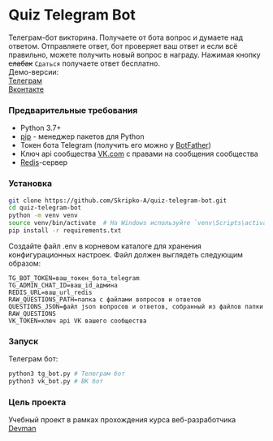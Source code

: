 # Quiz Telegram Bot

Телеграм-бот викторина. Получаете от бота вопрос и думаете над ответом.
Отправляете ответ, бот проверяет ваш ответ и если всё правильно, можете получить новый вопрос в награду. Нажимая кнопку ~~слабак~~ `Сдаться` получаете ответ бесплатно.  
Демо-версии:  
[Телеграм](https://t.me/uberquizbot)  
[Вконтакте](https://vk.com/club228356002)

### Предварительные требования

- Python 3.7+
- [pip](https://pip.pypa.io/en/stable/) - менеджер пакетов для Python
- Токен бота Telegram (получить его можно у [BotFather](https://t.me/botfather))
- Ключ api сообщества [VK.com](https://vk.com/) с правами на сообщения сообщества
- [Redis](https://cloud.redis.io/#/)-сервер

### Установка

```bash
git clone https://github.com/Skripko-A/quiz-telegram-bot.git
cd quiz-telegram-bot
python -m venv venv
source venv/bin/activate  # На Windows используйте `venv\Scripts\activate`
pip install -r requirements.txt
```
Создайте файл .env в корневом каталоге для хранения конфигурационных настроек. Файл должен выглядеть следующим образом:
```
TG_BOT_TOKEN=ваш_токен_бота_telegram
TG_ADMIN_CHAT_ID=ваш_id_админа
REDIS_URL=ваш_url_redis
RAW_QUESTIONS_PATH=папка с файлами вопросов и ответов
QUESTIONS_JSON=файл json вопросов и ответов, собранный из файлов папки RAW_QUESTIONS
VK_TOKEN=ключ api VK вашего сообщества
```

### Запуск
Телеграм бот:
```bash
python3 tg_bot.py # Телеграм бот
python3 vk_bot.py # ВК бот
```

### Цель проекта
Учебный проект в рамках прохождения курса веб-разработчика [Devman](https://dvmn.org/)